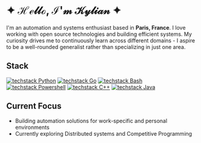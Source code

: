 # 	&#10022; ℋℯ𝓁𝓁ℴ, ℐ'𝓂 𝒦𝓎𝓁𝒾𝒶𝓃 &#10022;

I'm an automation and systems enthusiast based in **Paris, France**. I love working with open source technologies and building efficient systems. My curiosity drives me to continuously learn across different domains - I aspire to be a well-rounded generalist rather than specializing in just one area.

## Stack

[![techstack Python](https://readme-components.vercel.app/api?component=logo&logo=python&size=small)](https://github.com/harish-sethuraman/readme-components)
[![techstack Go](https://readme-components.vercel.app/api?component=logo&logo=go&size=small)](https://github.com/harish-sethuraman/readme-components)
[![techstack Bash](https://readme-components.vercel.app/api?component=logo&logo=shell&size=small)](https://github.com/harish-sethuraman/readme-components)
[![techstack Powershell](https://readme-components.vercel.app/api?component=logo&logo=powershell&size=small)](https://github.com/harish-sethuraman/readme-components)
[![techstack C++](https://readme-components.vercel.app/api?component=logo&logo=cpp&size=small)](https://github.com/harish-sethuraman/readme-components)
[![techstack Java](https://readme-components.vercel.app/api?component=logo&logo=java&size=small)](https://github.com/harish-sethuraman/readme-components)

## Current Focus

- Building automation solutions for work-specific and personal environments
- Currently exploring Distributed systems and Competitive Programming
